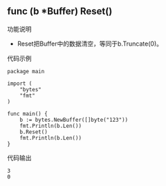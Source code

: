 ## func (b *Buffer) Reset()

功能说明

- Reset把Buffer中的数据清空，等同于b.Truncate(0)。

代码示例

	package main
	
	import (
		"bytes"
		"fmt"
	)
	
	func main() {
		b := bytes.NewBuffer([]byte("123"))
		fmt.Println(b.Len())
		b.Reset()
		fmt.Println(b.Len())
	}
	
代码输出

	3
	0
